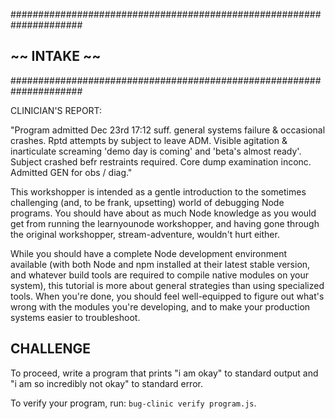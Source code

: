 #####################################################################
##                         ~~  INTAKE  ~~                          ##
#####################################################################

CLINICIAN'S REPORT:

  "Program admitted Dec 23rd 17:12 suff. general systems
  failure & occasional crashes. Rptd attempts by subject
  to leave ADM. Visible agitation & inarticulate screaming
  'demo day is coming' and 'beta's almost ready'. Subject
  crashed befr restraints required. Core dump examination
  inconc. Admitted GEN for obs / diag."

This workshopper is intended as a gentle introduction to the sometimes
challenging (and, to be frank, upsetting) world of debugging Node
programs. You should have about as much Node knowledge as you would
get from running the learnyounode workshopper, and having gone through
the original workshopper, stream-adventure, wouldn't hurt either.

While you should have a complete Node development environment
available (with both Node and npm installed at their latest stable
version, and whatever build tools are required to compile native
modules on your system), this tutorial is more about general
strategies than using specialized tools. When you're done, you should
feel well-equipped to figure out what's wrong with the modules
you're developing, and to make your production systems easier to
troubleshoot.

## CHALLENGE

To proceed, write a program that prints "i am okay" to standard output
and "i am so incredibly not okay" to standard error.


To verify your program, run: `bug-clinic verify program.js`.
